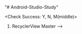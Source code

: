 "# Android-Studio-Study"

<Today Goal>               <Check Success: Y, N, M(middle)>
1. RecyclerView Master -->
